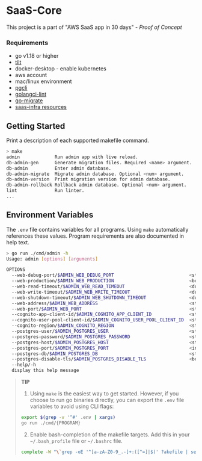 # SaaS-Core

This project is a part of "AWS SaaS app in 30 days" - _Proof of Concept_

### Requirements
- go v1.18 or higher
- [tilt](https://tilt.dev/)
- docker-desktop - enable kubernetes
- aws account
- mac/linux environment
- [pgcli](https://www.pgcli.com/)
- [golangci-lint](https://github.com/golangci/golangci-lint)
- [go-migrate](https://github.com/golang-migrate/migrate)
- [saas-infra resources](https://github.com/devpies/saas-infra/tree/main/local/saas)

## Getting Started
Print a description of each supported makefile command.

```bash
> make
admin             Run admin app with live reload.
db-admin-gen      Generate migration files. Required <name> argument.
db-admin          Enter admin database.
db-admin-migrate  Migrate admin database. Optional <num> argument.
db-admin-version  Print migration version for admin database.
db-admin-rollback Rollback admin database. Optional <num> argument.
lint              Run linter.
...
```


## Environment Variables

The `.env` file contains variables for all programs. Using `make` automatically references these values.
Program requirements are also documented in help text. 
```bash
> go run ./cmd/admin -h
Usage: admin [options] [arguments]

OPTIONS
  --web-debug-port/$ADMIN_WEB_DEBUG_PORT                            <string>    (default: 6060)
  --web-production/$ADMIN_WEB_PRODUCTION                            <bool>      (default: false)
  --web-read-timeout/$ADMIN_WEB_READ_TIMEOUT                        <duration>  (default: 5s)
  --web-write-timeout/$ADMIN_WEB_WRITE_TIMEOUT                      <duration>  (default: 5s)
  --web-shutdown-timeout/$ADMIN_WEB_SHUTDOWN_TIMEOUT                <duration>  (default: 5s)
  --web-address/$ADMIN_WEB_ADDRESS                                  <string>    (default: localhost)
  --web-port/$ADMIN_WEB_PORT                                        <string>    (default: 4001)
  --cognito-app-client-id/$ADMIN_COGNITO_APP_CLIENT_ID              <string>    (required)
  --cognito-user-pool-client-id/$ADMIN_COGNITO_USER_POOL_CLIENT_ID  <string>    (required)
  --cognito-region/$ADMIN_COGNITO_REGION                            <string>    (default: eu-central-1)
  --postgres-user/$ADMIN_POSTGRES_USER                              <string>    (required)
  --postgres-password/$ADMIN_POSTGRES_PASSWORD                      <string>    (required)
  --postgres-host/$ADMIN_POSTGRES_HOST                              <string>    (required)
  --postgres-port/$ADMIN_POSTGRES_PORT                              <int>       (required)
  --postgres-db/$ADMIN_POSTGRES_DB                                  <string>    (required)
  --postgres-disable-tls/$ADMIN_POSTGRES_DISABLE_TLS                <bool>      (default: false)
  --help/-h                                                         
  display this help message
```

> __TIP__  
> 
> 1. Using `make` is the easiest way to get started. However, if you choose to run go binaries directly, you can export the `.env` file variables to avoid using CLI flags:  
> ```bash
> export $(grep -v '^#' .env | xargs)
> go run ./cmd/{PROGRAM}
>```
> 
> 2. Enable bash-completion of the makefile targets. Add this in your `~/.bash_profile` file or `~/.bashrc` file.
> ```bash
> complete -W "\`grep -oE '^[a-zA-Z0-9_.-]+:([^=]|$)' ?akefile | sed 's/[^a-zA-Z0-9_.-]*$//'\`" make
> ```

